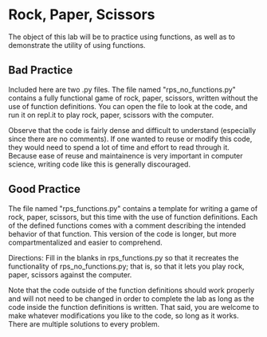 # Rock, Paper, Scissors

The object of this lab will be to practice using functions, as well as to demonstrate the utility of using functions.

## Bad Practice

Included here are two .py files. The file named "rps_no_functions.py" contains a fully functional game of rock, paper, scissors, written without the use of function definitions.
You can open the file to look at the code, and run it on repl.it to play rock, paper, scissors with the computer.

Observe that the code is fairly dense and difficult to understand (especially since there are no comments).
If one wanted to reuse or modify this code, they would need to spend a lot of time and effort to read through it. Because ease of reuse and maintainence is very important in computer science, writing code like this is generally discouraged.

## Good Practice

The file named "rps_functions.py" contains a template for writing a game of rock, paper, scissors, but this time with the use of function definitions.
Each of the defined functions comes with a comment describing the intended behavior of that function. This version of the code is longer, but more compartmentalized and easier to comprehend.

Directions: Fill in the blanks in rps_functions.py so that it recreates the functionality of rps_no_functions.py; that is, so that it lets you play rock, paper, scissors against the computer.

Note that the code outside of the function definitions should work properly and will not need to be changed in order to complete the lab as long as the code inside the function definitions is written.
That said, you are welcome to make whatever modifications you like to the code, so long as it works. There are multiple solutions to every problem.
